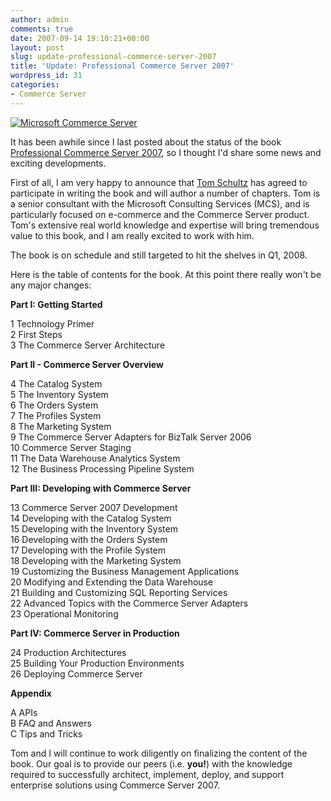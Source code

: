 ```yaml
---
author: admin
comments: true
date: 2007-09-14 19:10:21+00:00
layout: post
slug: update-professional-commerce-server-2007
title: 'Update: Professional Commerce Server 2007'
wordpress_id: 31
categories:
- Commerce Server
---
```


[![Microsoft Commerce Server](https://wadewegner.blob.core.windows.net/wordpress/content/binary/WindowsLiveWriter/UpdateProfessionalCommerceServer2007_B4AA/CS2007_thumb.png)](https://wadewegner.blob.core.windows.net/wordpress/content/binary/WindowsLiveWriter/UpdateProfessionalCommerceServer2007_B4AA/CS2007_2.png)

It has been awhile since I last posted about the status of the book [Professional Commerce Server 2007](http://www.wadewegner.com/2007/03/13/ProfessionalCommerceServer2007.aspx), so I thought I'd share some news and exciting developments. 

First of all, I am very happy to announce that [Tom Schultz](http://blogs.msdn.com/tschultz/) has agreed to participate in writing the book and will author a number of chapters. Tom is a senior consultant with the Microsoft Consulting Services (MCS), and is particularly focused on e-commerce and the Commerce Server product. Tom's extensive real world knowledge and expertise will bring tremendous value to this book, and I am really excited to work with him.

The book is on schedule and still targeted to hit the shelves in Q1, 2008.

Here is the table of contents for the book. At this point there really won't be any major changes:

**Part I: Getting Started**

1 Technology Primer  
2 First Steps  
3 The Commerce Server Architecture

**Part II - Commerce Server Overview**

4 The Catalog System  
5 The Inventory System  
6 The Orders System  
7 The Profiles System  
8 The Marketing System  
9 The Commerce Server Adapters for BizTalk Server 2006  
10 Commerce Server Staging  
11 The Data Warehouse Analytics System  
12 The Business Processing Pipeline System

**Part III: Developing with Commerce Server**

13 Commerce Server 2007 Development  
14 Developing with the Catalog System  
15 Developing with the Inventory System  
16 Developing with the Orders System  
17 Developing with the Profile System  
18 Developing with the Marketing System  
19 Customizing the Business Management Applications  
20 Modifying and Extending the Data Warehouse  
21 Building and Customizing SQL Reporting Services  
22 Advanced Topics with the Commerce Server Adapters  
23 Operational Monitoring

**Part IV: Commerce Server in Production**

24 Production Architectures  
25 Building Your Production Environments  
26 Deploying Commerce Server

**Appendix**

A APIs  
B FAQ and Answers  
C Tips and Tricks

Tom and I will continue to work diligently on finalizing the content of the book. Our goal is to provide our peers (i.e. **you!**) with the knowledge required to successfully architect, implement, deploy, and support enterprise solutions using Commerce Server 2007.
